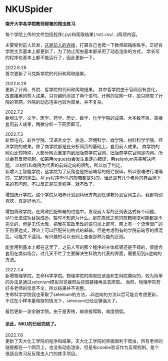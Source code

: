 # NKUSpider
**南开大学各学院教师邮箱的爬虫练习.**<br>

每个学院上传的文件包括程序(.py)和爬取结果(.txt/.csv/...)两项内容。

主要受到前人启发，[这是前人的连接](https://github.com/lvwuwei/NKU-spider)，打算自己也爬一下教师邮箱练练手。正好各学院主页基本上都更新了，为了防止爬虫基本都采用了动态渲染的方式，
学长写的程序也基本上都不能运行了，因此更新一下。

2022.6.28<br>
首次更新了马克斯学院的代码和爬取结果。

2022.6.29<br>
更新了计网、外院、哲学院的代码和爬取结果。
其中哲学院由于官网没有变化，故直接用的前人成果，只对编码添加了两个语句。计网的官网一样，故只爬取了计院的官网。外院的动态渲染也较为简单，并不复杂。


2022.7.2<br>
新增法学、文学、医学、药学、历史、数学、化学学院的成果。大多数不难，直接套用前人成果，稍微分析一下网页即可。

2022.7.3<br>
新增电光、软件学院、汉语言文学、旅游、环境科学、商学院、材料科学学院、经济学院的成果。除了商学院都是在分析网页的基础上，套用前人成果。
商学院的网页比较特殊，大部分网页重定向到旧版商学院官网，旧版商学院官网是内网，所以会有反爬机制，如果用requests会发生重定向错误，用selenium完美解决问题。
以材料和商院为代表的前端定向的很乱，所以加了判定。<br>
新增人工智能学院，这学院为了反爬也是把前端写的很烂很碎，所以很难进行准确的、完整的爬虫。AI.py程序95%的邮箱都是对的，但还是有几个老师的界面爬下来的有问题。不过反正是玩具程序，就不改了。<br>

增加统计学院。这个学院从培养计划到科研方向到任课教师到官网主页，我都特别喜欢，真是好地方。<br>

增加周政学院。在周政匹配邮箱的过程中，发现前人写的正则表达式有个问题，(AT)无法成功替换成@，暂时不知道为什么。那在周政之前的邮箱爬取可能都是不完全的，但是无伤大雅，把我在周政里改的语句加上即可。网上有一个流传很广的正则表达式，理论上可以匹配任何格式的邮箱，但是考虑到有的学院前端写的很混乱，可能并不适用。有兴趣的可以去网上查查那种万能的正则。<br>

能套用到基本上都在这里了，之前人写的那个程序的主体框架还是不错的，很适合套用在类似场合。过几天不忙了主要解决生科院为代表的界面，需要用到js逆向的方法。

2022.7.4<br>
新增物理学院，生命科学学院。物理学院的爬取应该是和生科院类似的，较为简单的办法是通过selenium模拟浏览器然后获取链接再进去爬取。
当然，物理学院有好多老师的信息不全，所以结果并不完整。<br>
生命科学学院我也采取了selenium的方法，JS逆向的方法以后可能会考虑更新，不过在小样本量爬取的情况下，selenium已经足够强大了。<br>

最后更新一波金融学院。由于是表格，故直接爬取，难度很低。<br>

#### 至此，NKU的已经完结了。<br>

2022.7.6<br>
更新了天大化工学院的程序和结果。天大化工学院的界面很利于爬虫，所有老师的链接都在一个网页上，也没有动态渲染，但是有cookie验证作为反爬机制，是个很适合练习反反爬虫入门的练手项目。
